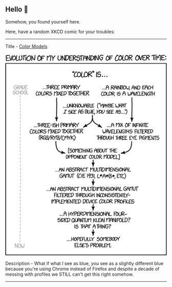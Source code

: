 ## Hello 👀

Somehow, you found yourself here.

Here, have a random XKCD comic for your troubles:

-----------------------------------

Title - [Color Models](https://xkcd.com/1882)

![Color Models](./random_comic.png)

Description - What if what *I* see as blue, *you* see as a slightly different blue because you're using Chrome instead of Firefox and despite a decade of messing with profiles we STILL can't get this right somehow.

-----------------------------------